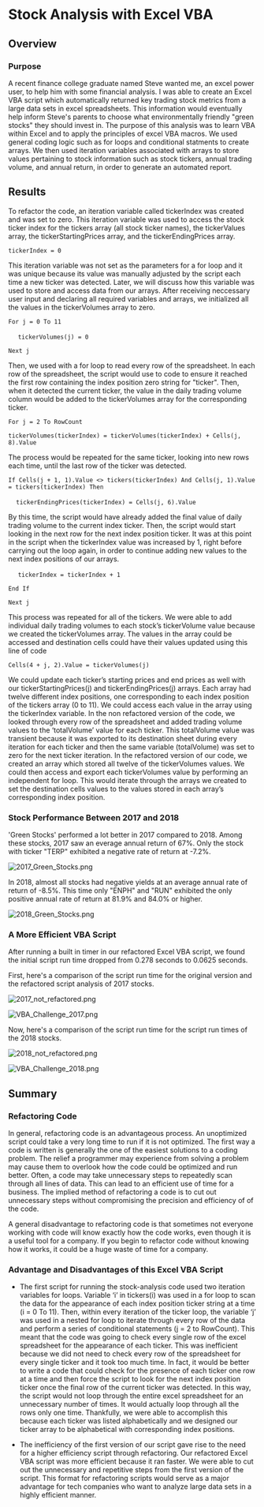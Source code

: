 # Stock Analysis with Excel VBA

## Overview

### Purpose

A recent finance college graduate named Steve wanted me, an excel power user, to help him with some financial analysis. I was able to create an Excel VBA script which automatically returned key trading stock metrics from a large data sets in excel spreadsheets. This information would eventually help inform Steve's parents to choose what environmentally friendly "green stocks" they should invest in. The purpose of this analysis was to learn VBA within Excel and to apply the principles of excel VBA macros. We used general coding logic such as for loops and conditional statments to create arrays. We then used iteration variables associated with arrays to store values pertaining to stock information such as stock tickers, annual trading volume, and annual return, in order to generate an automated report.



## Results


To refactor the code, an iteration variable called tickerIndex was created and was set to zero. This iteration variable was used to access the stock ticker index for the tickers array (all stock ticker names), the tickerValues array, the tickerStartingPrices array, and the tickerEndingPrices array.

`tickerIndex = 0`

This iteration variable was not set as the parameters for a for loop and it was unique because its value was manually adjusted by the script each time a new ticker was detected. Later, we will discuss how this variable was used to store and access data from our arrays. After receiving neccessary user input and declaring all required variables and arrays, we initialized all the values in the tickerVolumes array to zero.
 
`For j = 0 To 11`

&nbsp;&nbsp;&nbsp;&nbsp;&nbsp;`tickerVolumes(j) = 0`

`Next j`

Then, we used with a for loop to read every row of the spreadsheet. In each row of the spreadsheet, the script would use to code to ensure it reached the first row containing the index position zero string for "ticker".  Then, when it detected the current ticker, the value in the daily trading volume column would be added to the tickerVolumes array for the corresponding ticker.

`For j = 2 To RowCount`

`tickerVolumes(tickerIndex) = tickerVolumes(tickerIndex) + Cells(j, 8).Value`

The process would be repeated for the same ticker, looking into new rows each time, until the last row of the ticker was detected.

`If Cells(j + 1, 1).Value <> tickers(tickerIndex) And Cells(j, 1).Value = tickers(tickerIndex) Then`
    
&nbsp;&nbsp;&nbsp;&nbsp;`tickerEndingPrices(tickerIndex) = Cells(j, 6).Value`

By this time, the script would have already added the final value of daily trading volume to the current index ticker. Then, the script would start looking in the next row for the next index position ticker. It was at this point in the script when the tickerIndex value was increased by 1, right before carrying out the loop again, in order to continue adding new values to the next index positions of our arrays.

&nbsp;&nbsp;&nbsp;&nbsp; `tickerIndex = tickerIndex + 1`

`End If`
 
 `Next j`

This process was repeated for all of the tickers. We were able to add individual daily trading volumes to each stock’s tickerVolume value because we created the tickerVolumes array. The values in the array could be accessed and destination cells could have their values updated using this line of code
  
  `Cells(4 + j, 2).Value = tickerVolumes(j)`
  
We could update each ticker’s starting prices and end prices as well with our tickerStartingPrices(j) and tickerEndingPrices(j) arrays. Each array had twelve different index positions, one corresponding to each index position of the tickers array (0 to 11). We could access each value in the array using the tickerIndex variable. In the non refactored version of the code, we looked through every row of the spreadsheet and added trading volume values to the ‘totalVolume’ value for each ticker. This totalVolume value was transient because it was exported to its destination sheet during every iteration for each ticker and then the same variable (totalVolume) was set to zero for the next ticker iteration. In the refactored version of our code, we created an array which stored all twelve of the tickerVolumes values. We could then access and export each tickerVolumes value by performing an independent for loop. This would iterate through the arrays we created to set the destination cells values to the values stored in each array’s corresponding index position. 

### Stock Performance Between 2017 and 2018

'Green Stocks' performed a lot better in 2017 compared to 2018. Among these stocks, 2017 saw an everage annual return of 67%. Only the stock with ticker "TERP" exhibited a negative rate of return at -7.2%.

![2017_Green_Stocks.png](https://github.com/willmino/stock-analysis/blob/main/2017_Green_Stocks.png)

 In 2018, almost all stocks had negative yields at an average annual rate of return of -8.5%. This time only "ENPH" and "RUN" exhibited the only positive annual rate of return at     81.9% and 84.0% or higher.

![2018_Green_Stocks.png](https://github.com/willmino/stock-analysis/blob/main/2018_Green_Stocks.png)



### A More Efficient VBA Script

After running a built in timer in our refactored Excel VBA script, we found the initial script run time dropped from 0.278 seconds to 0.0625 seconds. 


First, here's a comparison of the script run time for the original version and the refactored script analysis of 2017 stocks.

![2017_not_refactored.png](https://github.com/willmino/stock-analysis/blob/main/2017_not_refactored.png)

![VBA_Challenge_2017.png](https://github.com/willmino/stock-analysis/blob/main/Resources/VBA_Challenge_2017.png)

Now, here's a comparison of the script run time for the script run times of the 2018 stocks.

![2018_not_refactored.png](https://github.com/willmino/stock-analysis/blob/main/2018_not_refactored.png)

![VBA_Challenge_2018.png](https://github.com/willmino/stock-analysis/blob/main/Resources/VBA_Challenge_2018.png)


## Summary

### Refactoring Code


In general, refactoring code is an advantageous process. An unoptimized script could take a very long time to run if it is not optimized. The first way a code is written is generally the one of the easiest solutions to a coding problem. The relief a programmer may experience from solving a problem may cause them to overlook how the code could be optimized and run better. Often, a code may take unnecessary steps to repeatedly scan through all lines of data. This can lead to an efficient use of time for a business. The implied method of refactoring a code is to cut out unnecessary steps without compromising the precision and efficiency of of the code. 

A general disadvantage to refactoring code is that sometimes not everyone working with code will know exactly how the code works, even though it is a useful tool for a company. If you begin to refactor code without knowing how it works, it could be a huge waste of time for a company.

### Advantage and Disadvantages of this Excel VBA Script

- The first script for running the stock-analysis code used two iteration variables for loops. Variable ‘i’ in tickers(i) was used in a for loop to scan the data for the appearance of each index position ticker string at a time (i = 0 To 11). Then, within every iteration of the ticker loop, the variable ‘j’ was used in a nested for loop to iterate through every row of the data and perform a series of conditional statements (j = 2 to RowCount). This meant that the code was going to check every single row of the excel spreadsheet for the appearance of each ticker. This was inefficient because we did not need to check every row of the spreadsheet for every single ticker and it took too much time. In fact, it would be better to write a code that could check for the presence of each ticker one row at a time and then force the script to look for the next index position ticker once the final row of the current ticker was detected. In this way, the script would not loop through the entire excel spreadsheet for an unnecessary number of times. It would actually loop through all the rows only one time. Thankfully, we were able to accomplish this because each ticker was listed alphabetically and we designed our ticker array to be alphabetical with corresponding index positions.

- The inefficiency of the first version of our script gave rise to the need for a higher efficiency script through refactoring. Our refactored Excel VBA script was more efficient because it ran faster. We were able to cut out the unnecessary and repetitive steps from the first version of the script. This format for refactoring scripts would serve as a major advantage for tech companies who want to analyze large data sets in a highly efficient manner. 
